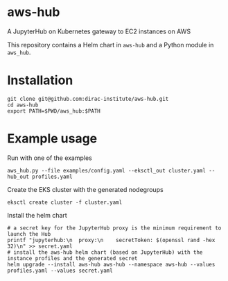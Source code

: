 # aws-hub
A JupyterHub on Kubernetes gateway to EC2 instances on AWS

This repository contains a Helm chart in `aws-hub` and a Python module in `aws_hub`.

# Installation
```
git clone git@github.com:dirac-institute/aws-hub.git
cd aws-hub
export PATH=$PWD/aws_hub:$PATH
```

# Example usage

Run with one of the examples
```
aws_hub.py --file examples/config.yaml --eksctl_out cluster.yaml --hub_out profiles.yaml
```

Create the EKS cluster with the generated nodegroups
```
eksctl create cluster -f cluster.yaml
```

Install the helm chart
```
# a secret key for the JupyterHub proxy is the minimum requirement to launch the Hub
printf "jupyterhub:\n  proxy:\n    secretToken: $(openssl rand -hex 32)\n" >> secret.yaml
# install the aws-hub helm chart (based on JupyterHub) with the instance profiles and the generated secret
helm upgrade --install aws-hub aws-hub --namespace aws-hub --values profiles.yaml --values secret.yaml
```
